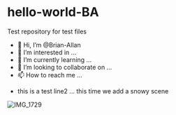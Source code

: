 # hello-world-BA
Test repository for test files

- 👋 Hi, I’m @Brian-Allan
- 👀 I’m interested in ...
- 🌱 I’m currently learning ...
- 💞️ I’m looking to collaborate on ...
- 📫 How to reach me ...

* this is a test line2 ... this time we add a snowy scene

![IMG_1729](https://user-images.githubusercontent.com/89317042/130333552-58a9c0c7-3e66-44e6-b054-d381b5ab1d38.jpg)



